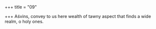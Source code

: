 +++
title = "09"

+++
Aśvins, convey to us here wealth of tawny aspect
that finds a wide realm, o holy ones.
